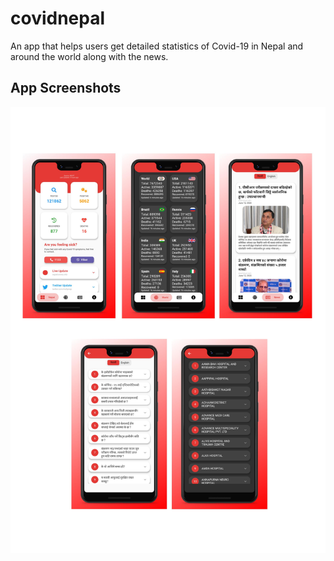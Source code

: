 # covidnepal

An app that helps users get detailed statistics of Covid-19 in Nepal and around the world along with the news.

## App Screenshots

![Nepal](assets/AppScreenshots/AppScreenshots.jpg)

